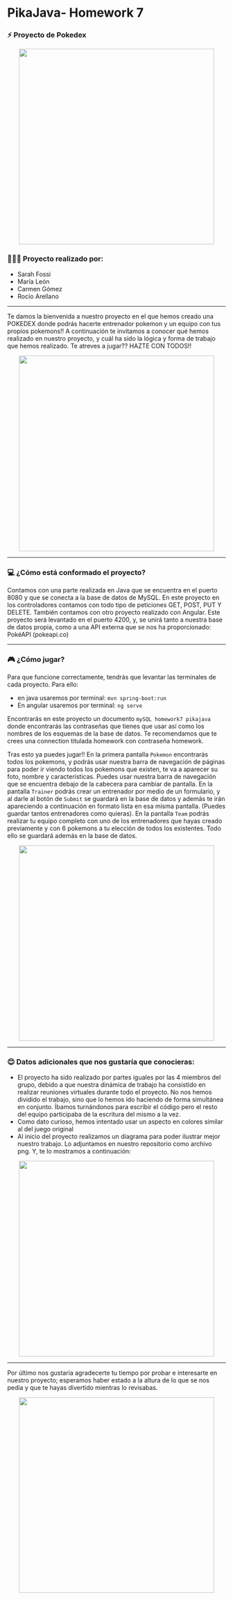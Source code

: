 # PikaJava- Homework 7

### ⚡ Proyecto de Pokedex 
<p align="center">
    <img src = url pokemon
width="450">
</p>

### 👩🏻‍🏫 Proyecto realizado por: 
* Sarah Fossi
* María León
* Carmen Gómez 
* Rocío Arellano

-----------------------------------------------------------------------------------------------------------------------------------------------------------------------

Te damos la bienvenida a nuestro proyecto en el que hemos creado una POKEDEX donde podrás hacerte entrenador pokemon y un equipo con tus propios pokemons!!
A continuación te invitamos a conocer qué hemos realizado en nuestro proyecto, y cuál ha sido la lógica y forma de trabajo que hemos realizado. 
Te atreves a jugar??
HAZTE CON TODOS!! 
<p align="center">
    <img src = url pikachu
width="450">

-----------------------------------------------------------------------------------------------------------------------------------------

###  💻 ¿Cómo está conformado el proyecto?

Contamos con una parte realizada en Java que se encuentra en el puerto 8080 y que se conecta a la base de datos de MySQL. 
En este proyecto en los controladores contamos con todo tipo de peticiones GET, POST, PUT Y DELETE. 
También contamos con otro proyecto realizado con Angular. Este proyecto será levantado en el puerto 4200, y, se unirá tanto a nuestra base de datos propia, como a una API externa que se nos ha proporcionado: 
PokéAPI (pokeapi.co)

-----------------------------------------------------------------------------------------------------------------------------------------------------------------------

### 🎮 ¿Cómo jugar? 

Para que  funcione correctamente, tendrás que levantar las terminales de cada proyecto. 
Para ello:
-	 en java usaremos por terminal: ` mvn spring-boot:run `
-	En angular usaremos por terminal: `ng serve`

Encontrarás en este proyecto un documento `mySQL homework7 pikajava` donde encontrarás las contraseñas que tienes que usar así como los nombres de los esquemas de la base de datos. 
Te recomendamos que te crees una connection titulada homework con contraseña homework. 

Tras esto ya puedes jugar!!
En la primera pantalla `Pokemon` encontrarás todos los pokemons, y podrás usar nuestra barra de navegación de páginas para poder ir viendo todos los pokemons que existen, te va a aparecer su foto, nombre y características. 
Puedes usar nuestra barra de navegación que se encuentra debajo de la cabecera para cambiar de pantalla.
En la pantalla `Trainer` podrás crear un entrenador por medio de un formulario, y al darle al botón de `Submit` se guardará en la base de datos y además te irán apareciendo a continuación en formato lista en esa misma pantalla. (Puedes guardar tantos entrenadores como quieras). 
En la pantalla `Team` podrás realizar tu equipo completo con uno de los entrenadores que  hayas creado previamente y con 6 pokemons a tu elección de todos los existentes. Todo ello se guardará además en la base de datos. 
<p align="center">
    <img src = url equipo
width="450">


-----------------------------------------------------------------------------------------------------------------------------------------------------------------------
### 😊 Datos adicionales que nos gustaría que conocieras: 

* El proyecto ha sido realizado por partes iguales por las 4 miembros del grupo, debido a que nuestra dinámica de trabajo ha consistido en realizar reuniones virtuales durante todo el proyecto. No nos hemos dividido el trabajo, sino que lo hemos ido haciendo de forma simultánea en conjunto. Íbamos turnándonos para escribir el código pero el resto del equipo participaba de la escritura del mismo a la vez. 
* Como dato curioso, hemos intentado usar un aspecto en colores similar al del juego original
* Al inicio del proyecto realizamos un diagrama para poder ilustrar mejor nuestro trabajo.
Lo adjuntamos en nuestro repositorio como archivo png. Y, te lo mostramos a continuación: 

<p align="center">
    <img src = https://github.com/Pikajava/Homework6-PikaJava/blob/02068d2c80c54cab91504835befd3a2d312148bc/Diagrama%20microservicios.png
width="450">
</p>

-----------------------------------------------------------------------------------------------------------------------------------------------------------------------

Por último nos gustaría agradecerte tu tiempo por probar e interesarte en nuestro proyecto; esperamos haber estado a la altura de lo que se nos pedía y que te hayas divertido mientras lo revisabas.

<p align="center">
    <img src = url pikachu diciendo adios 
width="450">

